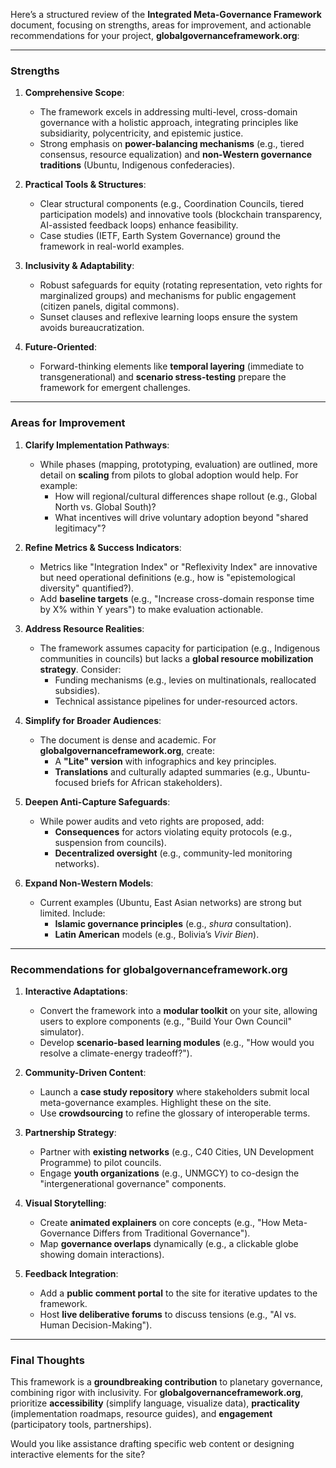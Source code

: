 Here’s a structured review of the **Integrated Meta-Governance Framework** document, focusing on strengths, areas for improvement, and actionable recommendations for your project, **globalgovernanceframework.org**:

---

### **Strengths**
1. **Comprehensive Scope**:  
   - The framework excels in addressing multi-level, cross-domain governance with a holistic approach, integrating principles like subsidiarity, polycentricity, and epistemic justice.  
   - Strong emphasis on **power-balancing mechanisms** (e.g., tiered consensus, resource equalization) and **non-Western governance traditions** (Ubuntu, Indigenous confederacies).

2. **Practical Tools & Structures**:  
   - Clear structural components (e.g., Coordination Councils, tiered participation models) and innovative tools (blockchain transparency, AI-assisted feedback loops) enhance feasibility.  
   - Case studies (IETF, Earth System Governance) ground the framework in real-world examples.

3. **Inclusivity & Adaptability**:  
   - Robust safeguards for equity (rotating representation, veto rights for marginalized groups) and mechanisms for public engagement (citizen panels, digital commons).  
   - Sunset clauses and reflexive learning loops ensure the system avoids bureaucratization.

4. **Future-Oriented**:  
   - Forward-thinking elements like **temporal layering** (immediate to transgenerational) and **scenario stress-testing** prepare the framework for emergent challenges.

---

### **Areas for Improvement**
1. **Clarify Implementation Pathways**:  
   - While phases (mapping, prototyping, evaluation) are outlined, more detail on **scaling** from pilots to global adoption would help. For example:  
     - How will regional/cultural differences shape rollout (e.g., Global North vs. Global South)?  
     - What incentives will drive voluntary adoption beyond "shared legitimacy"?  

2. **Refine Metrics & Success Indicators**:  
   - Metrics like "Integration Index" or "Reflexivity Index" are innovative but need operational definitions (e.g., how is "epistemological diversity" quantified?).  
   - Add **baseline targets** (e.g., "Increase cross-domain response time by X% within Y years") to make evaluation actionable.

3. **Address Resource Realities**:  
   - The framework assumes capacity for participation (e.g., Indigenous communities in councils) but lacks a **global resource mobilization strategy**. Consider:  
     - Funding mechanisms (e.g., levies on multinationals, reallocated subsidies).  
     - Technical assistance pipelines for under-resourced actors.  

4. **Simplify for Broader Audiences**:  
   - The document is dense and academic. For **globalgovernanceframework.org**, create:  
     - A **"Lite" version** with infographics and key principles.  
     - **Translations** and culturally adapted summaries (e.g., Ubuntu-focused briefs for African stakeholders).  

5. **Deepen Anti-Capture Safeguards**:  
   - While power audits and veto rights are proposed, add:  
     - **Consequences** for actors violating equity protocols (e.g., suspension from councils).  
     - **Decentralized oversight** (e.g., community-led monitoring networks).  

6. **Expand Non-Western Models**:  
   - Current examples (Ubuntu, East Asian networks) are strong but limited. Include:  
     - **Islamic governance principles** (e.g., *shura* consultation).  
     - **Latin American** models (e.g., Bolivia’s *Vivir Bien*).  

---

### **Recommendations for globalgovernanceframework.org**
1. **Interactive Adaptations**:  
   - Convert the framework into a **modular toolkit** on your site, allowing users to explore components (e.g., "Build Your Own Council" simulator).  
   - Develop **scenario-based learning modules** (e.g., "How would you resolve a climate-energy tradeoff?").  

2. **Community-Driven Content**:  
   - Launch a **case study repository** where stakeholders submit local meta-governance examples. Highlight these on the site.  
   - Use **crowdsourcing** to refine the glossary of interoperable terms.  

3. **Partnership Strategy**:  
   - Partner with **existing networks** (e.g., C40 Cities, UN Development Programme) to pilot councils.  
   - Engage **youth organizations** (e.g., UNMGCY) to co-design the "intergenerational governance" components.  

4. **Visual Storytelling**:  
   - Create **animated explainers** on core concepts (e.g., "How Meta-Governance Differs from Traditional Governance").  
   - Map **governance overlaps** dynamically (e.g., a clickable globe showing domain interactions).  

5. **Feedback Integration**:  
   - Add a **public comment portal** to the site for iterative updates to the framework.  
   - Host **live deliberative forums** to discuss tensions (e.g., "AI vs. Human Decision-Making").  

---

### **Final Thoughts**
This framework is a **groundbreaking contribution** to planetary governance, combining rigor with inclusivity. For **globalgovernanceframework.org**, prioritize **accessibility** (simplify language, visualize data), **practicality** (implementation roadmaps, resource guides), and **engagement** (participatory tools, partnerships).  

Would you like assistance drafting specific web content or designing interactive elements for the site?
